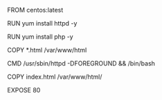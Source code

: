 FROM centos:latest

RUN yum install httpd -y

RUN yum install php -y

COPY *.html /var/www/html

CMD /usr/sbin/httpd -DFOREGROUND && /bin/bash

COPY index.html /var/www/html/

EXPOSE 80

